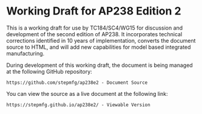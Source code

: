 # Working Draft for AP238 Edition 2 

This is a working draft for use by TC184/SC4/WG15 for discussion and
development of the second edition of AP238.  It incorporates technical
corrections identified in 10 years of implementation, converts the
document source to HTML, and will add new capabilities for model based
integrated manufacturing.

During development of this working draft, the document is being managed at the following GitHub repository:

    https://github.com/stepmfg/ap238e2 - Document Source

You can view the source as a live document at the following link:

    https://stepmfg.github.io/ap238e2/ - Viewable Version

